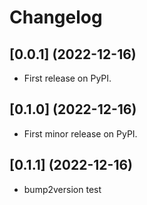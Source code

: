 # Changelog

## [0.0.1] (2022-12-16)

* First release on PyPI.

## [0.1.0] (2022-12-16)

* First minor release on PyPI.

## [0.1.1] (2022-12-16)

* bump2version test
